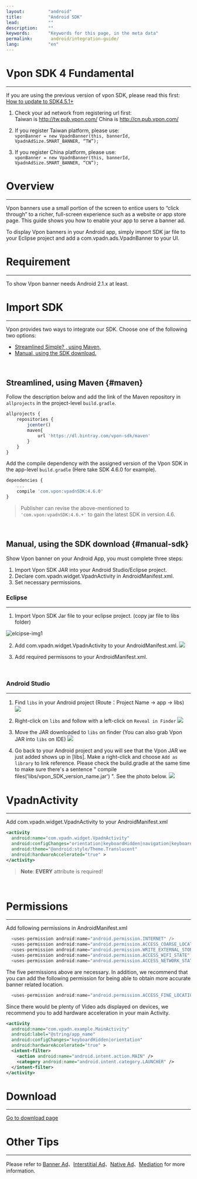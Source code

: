 ```yaml
---
layout:         "android"
title:          "Android SDK"
lead:           ""
description:    ""
keywords:       "Keywords for this page, in the meta data"
permalink:       android/integration-guide/
lang:           "en"
---
```

# Vpon SDK 4 Fundamental
----
If you are using the previous version of vpon SDK, please read this first: [How to update to SDK4.5.1+]({{site.baseurl}}/android/latest-news/update-to-SDK4_5_1+/)

1. Check your ad network from registering url first:<br>
Taiwan is <http://tw.pub.vpon.com/>
China  is <http://cn.pub.vpon.com/>

2. If you register Taiwan platform, please use:<br>
`vponBanner = new VpadnBanner(this, bannerId, VpadnAdSize.SMART_BANNER,
“TW”);`


3. If you register China platform, please use:<br>
`vponBanner = new VpadnBanner(this, bannerId, VpadnAdSize.SMART_BANNER,
“CN”);`

# Overview
--------
Vpon banners use a small portion of the screen to entice users to “click
through” to a richer, full-screen experience such as a website or app
store page. This guide shows you how to enable your app to serve a
banner ad.

To display Vpon banners in your Android app, simply import SDK jar file
to your Eclipse project and add a com.vpadn.ads.VpadnBanner to your UI.

# Requirement
-----------
To show Vpon banner needs Android 2.1.x at least.

# Import SDK
----------

Vpon provides two ways to integrate our SDK. Choose one of the following two options:

* [Streamlined Simple? , using Maven,](#maven)<br>
* [Manual, using the SDK download.](#manual-sdk)<br>
<br>

## Streamlined, using Maven {#maven}

Follow the description below and add the link of the Maven repository in `allprojects` in the project-level `build.gradle`.

```javascript
allprojects {
    repositories {
        jcenter()
        maven{
            url 'https://dl.bintray.com/vpon-sdk/maven'
        }
    }
}
```

Add the compile dependency with the assigned version of the Vpon SDK in the app-level `build.gradle` (Here take SDK 4.6.0 for example).

```javascript
dependencies {
    ...
    compile 'com.vpon:vpadnSDK:4.6.0'
}
```

> Publisher can revise the above-mentioned to ``'com.vpon:vpadnSDK:4.6.+'`` to gain the latest SDK in version 4.6.

<br>

## Manual, using the SDK download {#manual-sdk}

Show Vpon banner on your Android App, you must complete three steps:

1.  Import Vpon SDK JAR into your Android Studio/Eclipse project.
2.  Declare com.vpadn.widget.VpadnActivity in AndroidManifest.xml.
3.  Set necessary permissions.

### Eclipse
---
1. Import Vpon SDK Jar file to your eclipse  project. (copy jar file to
libs folder)
<img src = "{{site.imgurl}}/A-sdk330-01.png" alt="elcipse-img1" class="width-400">

2. Add com.vpadn.widget.VpadnActivity to your AndroidManifest.xml.
![]({{site.imgurl}}/A-sdk330-02.png)

3. Add required permissons to your AndroidManifest.xml.
<br>


### Android Studio
---
1. Find `libs` in your Android project (Route：Project Name -&gt; app
-&gt; libs)
![]({{site.imgurl}}/ProjectLibFolder.jpg)


2. Right-click on `libs` and follow with a left-click on `Reveal in Finder`
![]({{site.imgurl}}/DropJarFileToLibFolder.jpg)


3. Move the JAR downloaded to `libs` on finder (You can also grab Vpon JAR into `libs` on IDE)
![]({{site.imgurl}}/MainInterface.jpg)



4. Go back to your Android project and you will see that the Vpon JAR we just added shows up in [libs]. Make a right-click and choose `Add as library` to link reference. Please check the build.gradle at the same time to make sure there's a sentence " compile files('libs/vpon_SDK_version_name.jar') ". See the photo below.
![]({{site.imgurl}}/ModifyBuildGradle.jpg)

# VpadnActivity
---
Add com.vpadn.widget.VpadnActivity to your AndroidManifest.xml

```xml
<activity
  android:name="com.vpadn.widget.VpadnActivity"
  android:configChanges="orientation|keyboardHidden|navigation|keyboard|screenLayout|uiMode|screenSize|smallestScreenSize"
  android:theme="@android:style/Theme.Translucent"
  android:hardwareAccelerated="true" >
</activity>
```

> **Note**: **EVERY** attribute is required!

<br>

# Permissions
---
Add following permissions in AndroidManifest.xml

```java
  <uses-permission android:name="android.permission.INTERNET" />
  <uses-permission android:name="android.permission.ACCESS_COARSE_LOCATION"/>
  <uses-permission android:name="android.permission.WRITE_EXTERNAL_STORAGE" />
  <uses-permission android:name="android.permission.ACCESS_WIFI_STATE" />
  <uses-permission android:name="android.permission.ACCESS_NETWORK_STATE"/>
```
The five permissions above are necessary. In addition, we recommend that you can add the following permission for being able to obtain more accurate banner related location.

```java
  <uses-permission android:name="android.permission.ACCESS_FINE_LOCATION"/>
```

Since there would be plenty of Video ads displayed on devices, we
recommend you to add hardware acceleration in your main Activity.

```xml
<activity
  android:name="com.vpadn.example.MainActivity"
  android:label="@string/app_name"
  android:configChanges="keyboardHidden|orientation"
  android:hardwareAccelerated="true" >
  <intent-filter>
    <action android:name="android.intent.action.MAIN" />
    <category android:name="android.intent.category.LAUNCHER" />
  </intent-filter>
</activity>
```



# Download
---
[Go to download page](../download)

# Other Tips
---
Please refer to [Banner Ad](../banner)、[Interstitial Ad](../Interstitial)、[Native Ad](../native)、[Mediation](../mediation) for more information.
